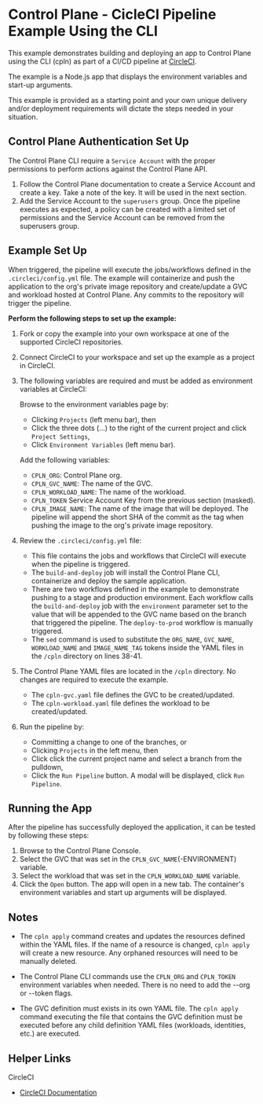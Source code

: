 # Control Plane - CicleCI Pipeline Example Using the CLI

This example demonstrates building and deploying an app to Control Plane using the CLI (cpln) as part of a CI/CD pipeline at [CircleCI](https://circleci.com/).

The example is a Node.js app that displays the environment variables and start-up arguments.

This example is provided as a starting point and your own unique delivery and/or deployment requirements will dictate the steps needed in your situation.

## Control Plane Authentication Set Up 

The Control Plane CLI require a `Service Account` with the proper permissions to perform actions against the Control Plane API. 

1. Follow the Control Plane documentation to create a Service Account and create a key. Take a note of the key. It will be used in the next section.
2. Add the Service Account to the `superusers` group. Once the pipeline executes as expected, a policy can be created with a limited set of permissions and the Service Account can be removed from the superusers group.

## Example Set Up

When triggered, the pipeline will execute the jobs/workflows defined in the `.circleci/config.yml` file. The example will containerize and push the application to the org's private image repository and create/update a GVC and workload hosted at Control Plane. Any commits to the repository will trigger the pipeline.

**Perform the following steps to set up the example:**

1. Fork or copy the example into your own workspace at one of the supported CircleCI repositories.

2. Connect CircleCI to your workspace and set up the example as a project in CircleCI.

3. The following variables are required and must be added as environment variables at CircleCI: 
   
    Browse to the environment variables page by:

    - Clicking `Projects` (left menu bar), then 
    - Click the three dots (...) to the right of the current project and click `Project Settings`,
    - Click `Environment Variables` (left menu bar).
  
    Add the following variables:

    - `CPLN_ORG`: Control Plane org.
    - `CPLN_GVC_NAME`: The name of the GVC.
    - `CPLN_WORKLOAD_NAME`: The name of the workload.
    - `CPLN_TOKEN` Service Account Key from the previous section (masked).
    - `CPLN_IMAGE_NAME`: The name of the image that will be deployed. The pipeline will append the short SHA of the commit as the tag when pushing the image to the org's private image repository.

4. Review the `.circleci/config.yml` file: 
    - This file contains the jobs and workflows that CircleCI will execute when the pipeline is triggered.
    - The `build-and-deploy` job will install the Control Plane CLI, containerize and deploy the sample application.
    - There are two workflows defined in the example to demonstrate pushing to a stage and production environment. Each workflow calls the `build-and-deploy` job with the `environment` parameter set to the value that will be appended to the GVC name based on the branch that triggered the pipeline. The `deploy-to-prod` workflow is manually triggered.
    - The `sed` command is used to substitute the `ORG_NAME`, `GVC_NAME`, `WORKLOAD_NAME` and `IMAGE_NAME_TAG` tokens inside the YAML files in the `/cpln` directory on lines 38-41.

5. The Control Plane YAML files are located in the `/cpln` directory. No changes are required to execute the example.
    - The `cpln-gvc.yaml` file defines the GVC to be created/updated.
    - The `cpln-workload.yaml` file defines the workload to be created/updated. 

6. Run the pipeline by:
    - Committing a change to one of the branches, or
    - Clicking `Projects` in the left menu, then
    - Click click the current project name and select a branch from the pulldown, 
    - Click the `Run Pipeline` button. A modal will be displayed, click `Run Pipeline`.
   
## Running the App

After the pipeline has successfully deployed the application, it can be tested by following these steps:

1. Browse to the Control Plane Console.
2. Select the GVC that was set in the `CPLN_GVC_NAME`(-ENVIRONMENT) variable.
3. Select the workload that was set in the `CPLN_WORKLOAD_NAME` variable.
4. Click the `Open` button. The app will open in a new tab. The container's environment variables and start up arguments will be displayed.


## Notes

* The `cpln apply` command creates and updates the resources defined within the YAML files. If the name of a resource is changed, `cpln apply` will create a new resource. Any orphaned resources will need to be manually deleted.

* The Control Plane CLI commands use the `CPLN_ORG` and `CPLN_TOKEN` environment variables when needed. There is no need to add the --org or --token flags.

* The GVC definition must exists in its own YAML file. The `cpln apply` command executing the file that contains the GVC definition must be executed before any child definition YAML files (workloads, identities, etc.) are executed.

## Helper Links

CircleCI

- [CircleCI Documentation](https://circleci.com/docs/2.0/)

